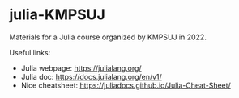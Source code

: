 # julia-KMPSUJ
Materials for a Julia course organized by KMPSUJ in 2022.

Useful links:
 - Julia webpage: https://julialang.org/
 - Julia doc: https://docs.julialang.org/en/v1/
 - Nice cheatsheet: https://juliadocs.github.io/Julia-Cheat-Sheet/
